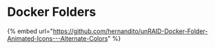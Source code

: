 # Docker Folders

{% embed url="https://github.com/hernandito/unRAID-Docker-Folder-Animated-Icons---Alternate-Colors" %}
